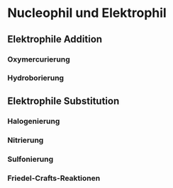 # Nucleophil und Elektrophil

## Elektrophile Addition

### Oxymercurierung

### Hydroborierung

## Elektrophile Substitution

### Halogenierung

### Nitrierung

### Sulfonierung

### Friedel-Crafts-Reaktionen
